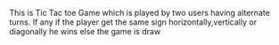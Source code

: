 This is Tic Tac toe Game which is played by two users having alternate turns. If any if the player get the same sign horizontally,vertically or diagonally he wins else the game is draw
